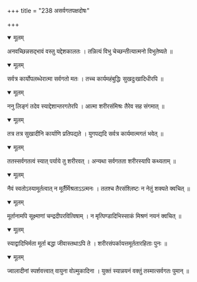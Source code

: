 +++
title = "238 असर्वगतपक्षदोषः"

+++


<details open><summary>मूलम्</summary>

अनवच्छिन्नसद्भावं वस्तु यद्देशकालतः । तन्नित्यं विभु चेच्छन्तीत्यात्मनो विभुतेष्यते ॥
</details>



<details open><summary>मूलम्</summary>

सर्वत्र कार्योपलब्धेरात्मा सर्वगतो मतः । तच्च कार्यमहंबुद्धिः सुखदुःखादिधीरपि ॥
</details>



<details open><summary>मूलम्</summary>

ननु लिङ्गं तदेव स्याद्देशान्तरगतेरपि । आत्मा शरीरसंमिश्रः तैरेव सह संगमात् ॥
</details>



<details open><summary>मूलम्</summary>

तत्र तत्र सुखादीनि कार्याणि प्रतिपद्यते । युगपद्यदि सर्वत्र कार्यमात्मगतं भवेत् ॥
</details>



<details open><summary>मूलम्</summary>

ततस्सर्वगतत्वं स्यात् पर्याये तु शरीरवत् । अन्यथा सर्वगतता शरीरस्यापि कथ्यताम् ॥
</details>



<details open><summary>मूलम्</summary>

नैवं स्वतोऽस्यामूर्तत्वात् न मूर्तैर्मिश्रताऽऽत्मनः । ततश्च तैरसंश्लिष्टः न नेतुं शक्यते क्वचित् ॥
</details>



<details open><summary>मूलम्</summary>

मूर्तानामपि सूक्ष्माणां चन्द्रदीपरवित्विषाम् । न मृत्पिण्डादिभिस्साकं मिश्रणं नयनं क्वचित् ॥
</details>



<details open><summary>मूलम्</summary>

स्याद्वादिभिर्मता मूर्ता बद्धा जीवास्तथाऽपि ते । शरीरसंपर्कायत्तमूर्ततारहिताः पुनः ॥
</details>



<details open><summary>मूलम्</summary>

ज्वालादीनां स्पर्शवत्त्वात् वायुना वोल्मुकादिना । युक्तं स्यान्नयनं वक्तुं तस्मात्सर्वगतः पुमान् ॥
</details>

